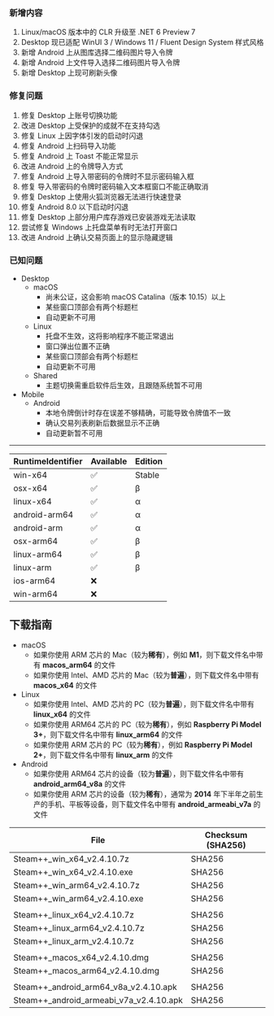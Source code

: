 ### 新增内容
1. Linux/macOS 版本中的 CLR 升级至 .NET 6 Preview 7
2. Desktop 现已适配 WinUI 3 / Windows 11 / Fluent Design System 样式风格
3. 新增 Android 上从图库选择二维码图片导入令牌
4. 新增 Android 上文件导入选择二维码图片导入令牌
5. 新增 Desktop 上现可刷新头像

### 修复问题
1. 修复 Desktop 上账号切换功能
2. 改进 Desktop 上受保护的成就不在支持勾选
3. 修复 Linux 上因字体引发的启动时闪退
4. 修复 Android 上扫码导入功能
5. 修复 Android 上 Toast 不能正常显示
6. 改进 Android 上的令牌导入方式
7. 修复 Android 上导入带密码的令牌时不显示密码输入框
8. 修复 导入带密码的令牌时密码输入文本框窗口不能正确取消
9. 修复 Desktop 上使用火狐浏览器无法进行快速登录
10. 修复 Android 8.0 以下启动时闪退
11. 修复 Desktop 上部分用户库存游戏已安装游戏无法读取
12. 尝试修复 Windows 上托盘菜单有时无法打开窗口
13. 改进 Android 上确认交易页面上的显示隐藏逻辑

### 已知问题
- Desktop 
	- macOS
		- 尚未公证，这会影响 macOS Catalina（版本 10.15）以上
		- 某些窗口顶部会有两个标题栏
		- 自动更新不可用
	- Linux
		- 托盘不生效，这将影响程序不能正常退出
		- 窗口弹出位置不正确
		- 某些窗口顶部会有两个标题栏
		- 自动更新不可用
	- Shared
		- 主题切换需重启软件后生效，且跟随系统暂不可用
- Mobile
	- Android
		- 本地令牌倒计时存在误差不够精确，可能导致令牌值不一致
		- 确认交易列表刷新后数据显示不正确
		- 自动更新暂不可用

***

<!-- 1. 新增 ASF Plus 本地挂卡
3. 改进 新增守护进程，当程序闪退时将自动重启 -->

|  RuntimeIdentifier  |  Available  |  Edition  |
|  ----  |  ----  |  ----  |
| win-x64  | ✅ | Stable |
| osx-x64  | ✅ | β |
| linux-x64  | ✅ | α |
| android-arm64  | ✅ | α |
| android-arm  | ✅ | α |
| osx-arm64  | ✅ | β |
| linux-arm64  | ✅ | β |
| linux-arm  | ✅ | β |
| ios-arm64  | ❌ |  |
| win-arm64  | ❌ | |

## 下载指南
- macOS
	- 如果你使用 ARM 芯片的 Mac（较为**稀有**），例如 **M1**，则下载文件名中带有 **macos_arm64** 的文件
	- 如果你使用 Intel、AMD 芯片的 Mac（较为**普遍**），则下载文件名中带有 **macos_x64** 的文件
- Linux
	- 如果你使用 Intel、AMD 芯片的 PC（较为**普遍**），则下载文件名中带有 **linux_x64** 的文件
	- 如果你使用 ARM64 芯片的 PC（较为**稀有**），例如 **Raspberry Pi Model 3+**，则下载文件名中带有 **linux_arm64** 的文件
	- 如果你使用 ARM 芯片的 PC（较为**稀有**），例如 **Raspberry Pi Model 2+**，则下载文件名中带有 **linux_arm** 的文件
- Android
	- 如果你使用 ARM64 芯片的设备（较为**普遍**），则下载文件名中带有 **android_arm64_v8a** 的文件
	- 如果你使用 ARM 芯片的设备（较为**稀有**），通常为 **2014** 年下半年之前生产的手机、平板等设备，则下载文件名中带有 **android_armeabi_v7a** 的文件

|  File  | Checksum (SHA256)  |
|  ----  |  ----  |
| Steam++_win_x64_v2.4.10.7z  | SHA256 |
| Steam++_win_x64_v2.4.10.exe  | SHA256 |
| Steam++_win_arm64_v2.4.10.7z  | SHA256 |
| Steam++_win_arm64_v2.4.10.exe  | SHA256 |
| | |
| Steam++_linux_x64_v2.4.10.7z  | SHA256 |
| Steam++_linux_arm64_v2.4.10.7z  | SHA256 |
| Steam++_linux_arm_v2.4.10.7z  | SHA256 |
| | |
| Steam++_macos_x64_v2.4.10.dmg  | SHA256 |
| Steam++_macos_arm64_v2.4.10.dmg  | SHA256 |
| | |
| Steam++_android_arm64_v8a_v2.4.10.apk  | SHA256 |
| Steam++_android_armeabi_v7a_v2.4.10.apk  | SHA256 |

<!-- ***

由于程序体积较大，推荐从 [官网 https://steampp.net](https://steampp.net) 中下载 -->
